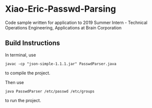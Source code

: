 # Xiao-Eric-Passwd-Parsing
Code sample written for application to 2019 Summer Intern - Technical Operations Engineering, Applications at Brain Corporation

## Build Instructions
In terminal, use
```
javac -cp "json-simple-1.1.1.jar" PasswdParser.java
```
to compile the project.

Then use
```
java PasswdParser /etc/passwd /etc/groups
```
to run the project.
